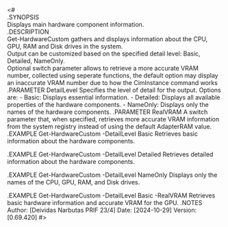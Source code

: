 <#  
.SYNOPSIS  
    Displays main hardware component information.  
.DESCRIPTION  
    Get-HardwareCustom gathers and displays information about the CPU, GPU, RAM and Disk drives in the system.<br>
    Output can be customized based on the specified detail level: Basic, Detailed, NameOnly.   <br>
    Optional switch parameter allows to retrieve a more accurate VRAM number, collected using seperate functions, the default option may display an inaccurate VRAM number due to how the CimInstance command works  <br>
.PARAMETER DetailLevel
    Specifies the level of detail for the output. Options are:
    - Basic: Displays essential information.
    - Detailed: Displays all available properties of the hardware components.
    - NameOnly: Displays only the names of the hardware components.
.PARAMETER RealVRAM
    A switch parameter that, when specified, retrieves more accurate VRAM information from the 
    system registry instead of using the default AdapterRAM value.
.EXAMPLE
    Get-HardwareCustom -DetailLevel Basic
    Retrieves basic information about the hardware components.

.EXAMPLE
    Get-HardwareCustom -DetailLevel Detailed
    Retrieves detailed information about the hardware components.

.EXAMPLE
    Get-HardwareCustom -DetailLevel NameOnly
    Displays only the names of the CPU, GPU, RAM, and Disk drives.

.EXAMPLE
    Get-HardwareCustom -DetailLevel Basic -RealVRAM
    Retrieves basic hardware information and accurate VRAM for the GPU.
.NOTES
    Author: [Deividas Narbutas PRIF 23/4]
    Date: [2024-10-29]
    Version: [0.69.420]
#>
